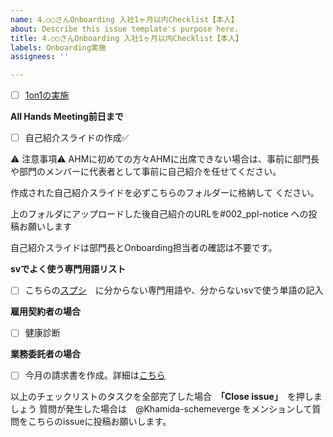 ```yaml
---
name: 4.○○さんOnboarding 入社1ヶ月以内Checklist【本人】
about: Describe this issue template's purpose here.
title: 4.○○さんOnboarding 入社1ヶ月以内Checklist【本人】
labels: Onboarding実施
assignees: ''

---
```


- [ ] [1on1の実施](https://sites.google.com/schemeverge.com/scheme-verge-wiki/departments/corporate-department/%E4%BA%BA%E4%BA%8B/1on1%E3%81%AB%E3%81%A4%E3%81%84%E3%81%A6)

 **All Hands Meeting前日まで**
- [ ] 自己紹介スライドの作成✅

⚠ 注意事項⚠ 
AHMに初めての方々AHMに出席できない場合は、事前に部門長や部門のメンバーに代表者として事前に自己紹介を任せてください。

作成された自己紹介スライドを必ずこちらのフォルダーに格納して ください。

上のフォルダにアップロードした後自己紹介のURLを#002_ppl-notice への投稿お願いします 

自己紹介スライドは部門長とOnboarding担当者の確認は不要です。



**svでよく使う専門用語リスト**

- [ ] こちらの[スプシ](https://sites.google.com/schemeverge.com/scheme-verge-wiki/departments/corporate-department/%E7%B5%84%E7%B9%94/all-hands-meeting%E3%81%A8%E3%81%AF/sv%E3%81%A7%E3%82%88%E3%81%8F%E4%BD%BF%E3%81%86%E5%B0%82%E9%96%80%E7%94%A8%E8%AA%9E%E3%83%AA%E3%82%B9%E3%83%88)　に分からない専門用語や、分からないsvで使う単語の記入


 **雇用契約者の場合**
- [ ] 健康診断

 **業務委託者の場合**

- [ ] 今月の請求書を作成。詳細は[こちら](https://sites.google.com/schemeverge.com/scheme-verge-wiki/departments/corporate-department/%E7%B5%8C%E7%90%86/%E6%A5%AD%E5%8B%99%E5%A7%94%E8%A8%97%E3%81%AEsv%E3%81%B8%E3%81%AE%E8%AB%8B%E6%B1%82%E6%9B%B8%E4%BD%9C%E6%88%90%E6%8F%90%E5%87%BA%E6%96%B9%E6%B3%95)


以上のチェックリストのタスクを全部完了した場合　**「Close issue」**　を押しましょう
質問が発生した場合は　@Khamida-schemeverge をメンションして質問をこちらのissueに投稿お願いします。
